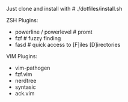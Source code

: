Just clone and install with # ./dotfiles/install.sh

ZSH Plugins:
- powerline / powerlevel  # promt
- fzf   # fuzzy finding
- fasd  # quick access to [F]iles [D]irectories

VIM Plugins:
- vim-pathogen
- fzf.vim
- nerdtree
- syntasic
- ack.vim


